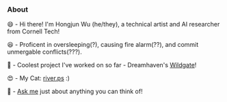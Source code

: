 ### About
😄 - Hi there! I'm Hongjun Wu (he/they), a technical artist and AI researcher from Cornell Tech!

😆 - Proficent in oversleeping(?), causing fire alarm(??), and commit unmergable conflicts(???).  

🥰 - Coolest project I've worked on so far - Dreamhaven's [Wildgate](https://playwildgate.com)!

😍 - My Cat: [river.ps](https://www.instagram.com/river.ps/) :) 

💬 - [Ask me](https://me.hongjunwu.com/contact/) just about anything you can think of!  
